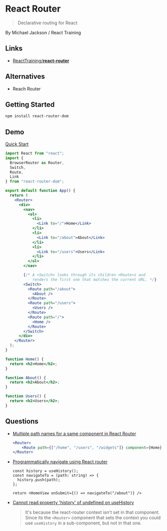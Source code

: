 # React Router

> Declarative routing for React


By Michael Jackson / React Training

## Links

* [ReactTraining/**react-router**](https://github.com/ReactTraining/react-router)

## Alternatives

* Reach Router

## Getting Started

```bash
npm install react-router-dom
```


## Demo

[Quick Start](https://reactrouter.com/web/guides/quick-start)

```jsx
import React from "react";
import {
  BrowserRouter as Router,
  Switch,
  Route,
  Link
} from "react-router-dom";

export default function App() {
  return (
    <Router>
      <div>
        <nav>
          <ul>
            <li>
              <Link to="/">Home</Link>
            </li>
            <li>
              <Link to="/about">About</Link>
            </li>
            <li>
              <Link to="/users">Users</Link>
            </li>
          </ul>
        </nav>

        {/* A <Switch> looks through its children <Route>s and
            renders the first one that matches the current URL. */}
        <Switch>
          <Route path="/about">
            <About />
          </Route>
          <Route path="/users">
            <Users />
          </Route>
          <Route path="/">
            <Home />
          </Route>
        </Switch>
      </div>
    </Router>
  );
}

function Home() {
  return <h2>Home</h2>;
}

function About() {
  return <h2>About</h2>;
}

function Users() {
  return <h2>Users</h2>;
}
```

## Questions

* [Multiple path names for a same component in React Router](https://stackoverflow.com/q/40541994/1366033)

    ```jsx
    <Router>
        <Route path={["/home", "/users", "/widgets"]} component={Home} />
    </Router>
    ```

* [Programmatically navigate using React router](https://stackoverflow.com/q/31079081/1366033)

  ```tsx
  const history = useHistory();
  const navigateTo = (path: string) => {
    history.push(path);
  };

  return <HomeView onSubmit={() => navigateTo("/about")} />
  ```

* [Cannot read property 'history' of undefined on useHistory](https://stackoverflow.com/q/58220995/1366033)

  > It's because the react-router context isn't set in that component.
  > Since its the `<Router>` component that sets the context you could use `useHistory` in a sub-component, but not in that one.

